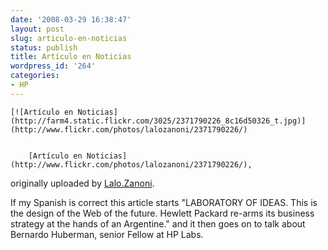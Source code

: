 ```yaml
---
date: '2008-03-29 16:38:47'
layout: post
slug: articulo-en-noticias
status: publish
title: Artículo en Noticias
wordpress_id: '264'
categories:
- HP
---
```







	[![Artículo en Noticias](http://farm4.static.flickr.com/3025/2371790226_8c16d50326_t.jpg)](http://www.flickr.com/photos/lalozanoni/2371790226/)  

	
		[Artículo en Noticias](http://www.flickr.com/photos/lalozanoni/2371790226/),  
originally uploaded by [Lalo.Zanoni](http://www.flickr.com/people/lalozanoni/).
	



If my Spanish is correct this article starts "LABORATORY OF IDEAS.  This is the design of the Web of the future.  Hewlett Packard re-arms its business strategy at the hands of an Argentine."  and it then goes on to talk about Bernardo Huberman, senior Fellow at HP Labs.
  

